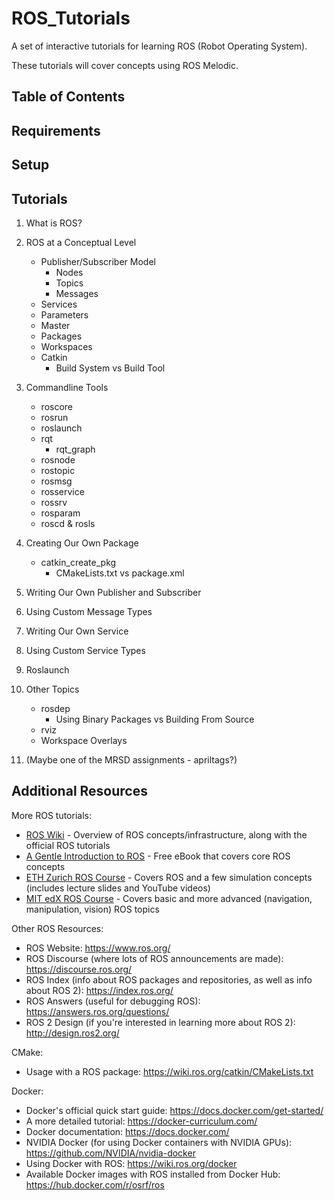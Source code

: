 # ROS_Tutorials
A set of interactive tutorials for learning ROS (Robot Operating System).

These tutorials will cover concepts using ROS Melodic.

## Table of Contents

## Requirements

## Setup

## Tutorials

1. What is ROS?

2. ROS at a Conceptual Level
    * Publisher/Subscriber Model
      * Nodes
      * Topics
      * Messages
    * Services
    * Parameters
    * Master
    * Packages
    * Workspaces
    * Catkin
      * Build System vs Build Tool

3. Commandline Tools
    * roscore
    * rosrun
    * roslaunch
    * rqt
      * rqt_graph
    * rosnode
    * rostopic
    * rosmsg
    * rosservice
    * rossrv
    * rosparam
    * roscd & rosls

4. Creating Our Own Package
    * catkin_create_pkg
      * CMakeLists.txt vs package.xml

5. Writing Our Own Publisher and Subscriber

6. Using Custom Message Types

7. Writing Our Own Service

8. Using Custom Service Types

9. Roslaunch

10. Other Topics
    * rosdep
      * Using Binary Packages vs Building From Source
    * rviz
    * Workspace Overlays

11. (Maybe one of the MRSD assignments - apriltags?)

## Additional Resources

More ROS tutorials:
* [ROS Wiki](http://wiki.ros.org/) - Overview of ROS concepts/infrastructure, along with the official ROS tutorials
* [A Gentle Introduction to ROS](https://cse.sc.edu/~jokane/agitr/) - Free eBook that covers core ROS concepts
* [ETH Zurich ROS Course](https://rsl.ethz.ch/education-students/lectures/ros.html) - Covers ROS and a few simulation concepts (includes lecture slides and YouTube videos)
* [MIT edX ROS Course](https://www.edx.org/course/hello-real-world-with-ros-robot-operating-system) - Covers basic and more advanced (navigation, manipulation, vision) ROS topics

Other ROS Resources:
* ROS Website: https://www.ros.org/
* ROS Discourse (where lots of ROS announcements are made): https://discourse.ros.org/
* ROS Index (info about ROS packages and repositories, as well as info about ROS 2): https://index.ros.org/
* ROS Answers (useful for debugging ROS): https://answers.ros.org/questions/
* ROS 2 Design (if you're interested in learning more about ROS 2): http://design.ros2.org/

CMake:
* Usage with a ROS package: https://wiki.ros.org/catkin/CMakeLists.txt

Docker:
* Docker's official quick start guide: https://docs.docker.com/get-started/
* A more detailed tutorial: https://docker-curriculum.com/
* Docker documentation: https://docs.docker.com/
* NVIDIA Docker (for using Docker containers with NVIDIA GPUs): https://github.com/NVIDIA/nvidia-docker
* Using Docker with ROS: https://wiki.ros.org/docker
* Available Docker images with ROS installed from Docker Hub: https://hub.docker.com/r/osrf/ros
